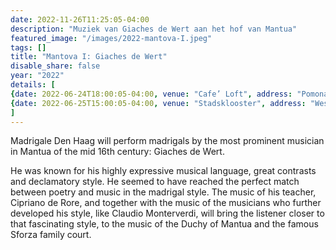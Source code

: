 ```yaml
---
date: 2022-11-26T11:25:05-04:00
description: "Muziek van Giaches de Wert aan het hof van Mantua"
featured_image: "/images/2022-mantova-I.jpeg"
tags: []
title: "Mantova I: Giaches de Wert"
disable_share: false
year: "2022"
details: [
{date: 2022-06-24T18:00:05-04:00, venue: "Cafe’ Loft", address: "Pomonaplein 49A, 2564XS Den Haag", price: "€ 45, inclusief Italiaans 3-gangendiner", ticketText: "reserveer hier uw tafel", ticketLink: "https://www.loftdenhaag.nl/en/contact/"},
{date: 2022-06-25T15:00:05-04:00, venue: "Stadsklooster", address: "Westeinde 101, 2512 GW Den Haag", price: "€15, inclusief een drankje na afloop", ticketText: "koop toegangskaart(en)", ticketLink: ""},
]
---
```

Madrigale Den Haag will perform madrigals by the most prominent musician in Mantua of the mid 16th century: Giaches de Wert. 

He was known for his highly expressive musical language, great contrasts and declamatory style. 
He seemed to have reached the perfect match between poetry and music in the madrigal style. 
The music of his teacher, Cipriano de Rore, and together with the music of the musicians 
who further developed his style, like Claudio Monterverdi, will bring the listener closer to 
that fascinating style, to the music of the Duchy of Mantua and the famous Sforza family court.